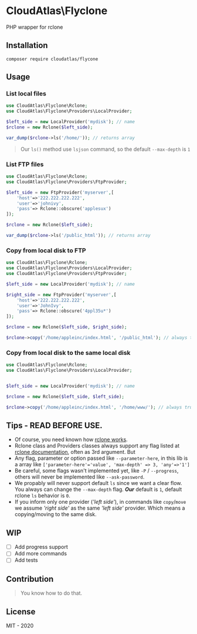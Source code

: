 # CloudAtlas\Flyclone
PHP wrapper for rclone

## Installation

```shell script
composer require cloudatlas/flycone
```

## Usage
### List local files
```php
use CloudAtlas\Flyclone\Rclone;
use CloudAtlas\Flyclone\Providers\LocalProvider;

$left_side = new LocalProvider('mydisk'); // name
$rclone = new Rclone($left_side);

var_dump($rclone->ls('/home/')); // returns array
```
> Our `ls()` method use `lsjson` command, so the default `--max-depth` is `1`
### List FTP files
```php
use CloudAtlas\Flyclone\Rclone;
use CloudAtlas\Flyclone\Providers\FtpProvider;

$left_side = new FtpProvider('myserver',[
    'host'=>'222.222.222.222',
    'user'=>'johnivy',
    'pass'=> Rclone::obscure('applesux')
]);

$rclone = new Rclone($left_side);

var_dump($rclone->ls('/public_html')); // returns array
```
### Copy from local disk to FTP
```php
use CloudAtlas\Flyclone\Rclone;
use CloudAtlas\Flyclone\Providers\LocalProvider;
use CloudAtlas\Flyclone\Providers\FtpProvider;

$left_side = new LocalProvider('mydisk'); // name

$right_side = new FtpProvider('myserver',[
    'host'=>'222.222.222.222',
    'user'=>'JohnIvy',
    'pass'=> Rclone::obscure('4ppl35u*')
]);

$rclone = new Rclone($left_side, $right_side);

$rclone->copy('/home/appleinc/index.html', '/public_html'); // always true, otherwise throws error
```
### Copy from local disk to the same local disk
```php
use CloudAtlas\Flyclone\Rclone;
use CloudAtlas\Flyclone\Providers\LocalProvider;


$left_side = new LocalProvider('mydisk'); // name

$rclone = new Rclone($left_side, $left_side);

$rclone->copy('/home/appleinc/index.html', '/home/www/'); // always true, otherwise throws error
```
## Tips - READ BEFORE USE.
* Of course, you need known how [rclone works](https://rclone.org/docs).
* Rclone class and Providers classes always support any flag listed at [rclone documentation](https://rclone.org/flags/), often as 3rd argument. But
* Any flag, parameter or option passed like `--parameter-here`, in this lib is a array like `['parameter-here'='value', 'max-depth' => 3, 'any'=>'1']` 
* Be careful, some flags wasn't implemented yet, like `-P` / `--progress`, others will never be implemented like `--ask-password`.
* We propably will never support default `ls` since we want a clear flow. You always can change the `--max-depth` flag. _**Our**_ default is `1`, default rclone `ls` behavior is `0`.
* If you inform only one provider (_'left side'_), in commands like `copy`/`move` we assume _'right side'_ as the same _'left side'_ provider. Which means a copying/moving to the same disk.
## WIP
-[ ] Add progress support
-[ ] Add more commands
-[ ] Add tests

## Contribution
> You know how to do that.

## License
MIT - 2020
